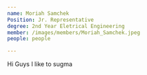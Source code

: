 ```yaml
---
name: Moriah Samchek
Position: Jr. Representative
degree: 2nd Year Eletrical Engineering
member: /images/members/Moriah_Samchek.jpeg
people: people

---
```

Hi Guys I like to sugma


